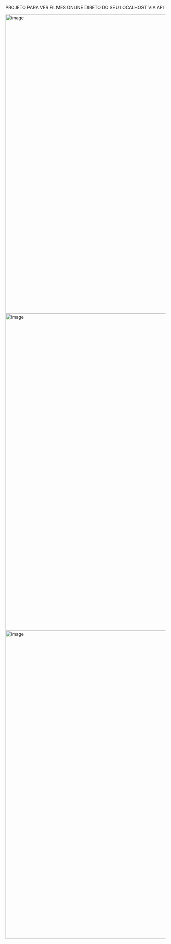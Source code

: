 PROJETO PARA VER FILMES ONLINE DIRETO DO SEU LOCALHOST VIA API


<img width="1717" height="940" alt="image" src="https://github.com/user-attachments/assets/f68fb45c-5a9e-4a15-90c3-2258a097b4d5" />

<img width="1582" height="997" alt="image" src="https://github.com/user-attachments/assets/c1a7dc4c-00ee-4315-885a-eb2e09f117a7" />

<img width="1525" height="968" alt="image" src="https://github.com/user-attachments/assets/30a23c56-a96d-4727-84d9-d97e45099c3b" />
